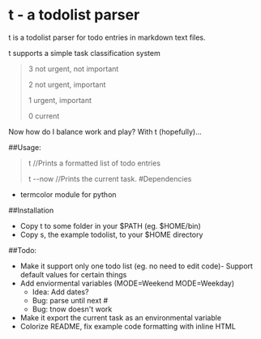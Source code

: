t - a todolist parser
=====================

t is a todolist parser for todo entries in markdown text files.

t supports a simple task classification system
>	3 not urgent, not important
>
>	2 not urgent, important
>
>	1 urgent, important
>
>	0 current

Now how do I balance work and play? With t (hopefully)...

##Usage:
>t //Prints a formatted list of todo entries
>
>t --now //Prints the current task.
#Dependencies
- termcolor module for python

##Installation
- Copy t to some folder in your $PATH (eg. $HOME/bin)
- Copy s, the example todolist, to your $HOME directory


##Todo:
- Make it support only one todo list (eg. no need to edit code)-
	Support default values for certain things
- Add enviormental variables (MODE=Weekend MODE=Weekday)
	- Idea: Add dates?
	- Bug: parse until next #
	- Bug: tnow doesn't work
- Make it export the current task as an environmental variable
- Colorize README, fix example code formatting with inline HTML

